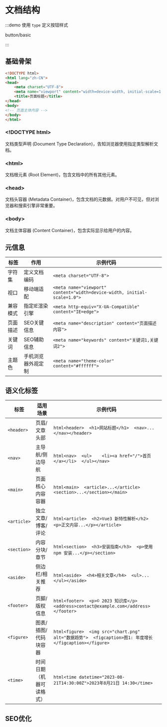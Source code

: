
# 文档结构


:::demo 使用 `type` 定义按钮样式

button/basic

:::


## 基础骨架

```html
<!DOCTYPE html>
<html lang="zh-CN">
<head>
    <meta charset="UTF-8">
    <meta name="viewport" content="width=device-width, initial-scale=1.0">
    <title>页面标题</title>
</head>
<body>
<!-- 页面主体内容 -->
</body>
</html>
```

### \<!DOCTYPE html>

文档类型声明 (Document Type Declaration)，告知浏览器使用指定类型解析文档。

### \<html>

文档根元素 (Root Element)，包含文档中的所有其他元素。

### \<head>

文档头容器 (Metadata Container)，包含文档的元数据。对用户不可见，但对浏览器和搜索引擎非常重要。

### \<body>

文档主体容器 (Content Container)，包含实际显示给用户的内容。

## 元信息

| 标签   | 作用        | 示例代码                                                                     |
|------|-----------|--------------------------------------------------------------------------|
| 字符集  | 定义文档编码    | `<meta charset="UTF-8">`                                                 |
| 视口   | 移动端适配     | `<meta name="viewport" content="width=device-width, initial-scale=1.0">` |
| 兼容模式 | 指定IE渲染引擎  | `<meta http-equiv="X-UA-Compatible" content="IE=edge">`                  |
| 页面描述 | SEO关键信息   | `<meta name="description" content="页面描述内容">`                             |
| 关键词  | SEO辅助信息   | `<meta name="keywords" content="关键词1,关键词2">`                             |
| 主题色  | 手机浏览器外观定制 | `<meta name="theme-color" content="#ffffff">`                            |

## 语义化标签

| 标签          | 适用场景         | 示例代码                                                                                         |
|-------------|--------------|----------------------------------------------------------------------------------------------|
| `<header>`  | 页眉/文章头部      | `html<header>  <h1>网站标题</h1>  <nav>...</nav></header>`                                       |
| `<nav>`     | 主导航/侧边导航     | `html<nav>  <ul>    <li><a href="/">首页</a></li>  </ul></nav>`                                |
| `<main>`    | 页面核心内容容器     | `html<main>  <article>...</article>  <section>...</section></main>`                          |
| `<article>` | 独立文章/博客/评论   | `html<article>  <h2>Vue3 新特性解析</h2>  <p>正文内容...</p></article>`                               |
| `<section>` | 内容分块/章节      | `html<section>  <h3>安装指南</h3>  <p>使用 npm 安装...</p></section>`                                |
| `<aside>`   | 侧边栏/相关推荐     | `html<aside>  <h4>相关文章</h4>  <ul>...</ul></aside>`                                           |
| `<footer>`  | 页脚/版权信息      | `html<footer>  <p>© 2023 知识库</p>  <address>contact@example.com</address></footer>`           |
| `<figure>`  | 图表/插图/代码块容器  | `html<figure>  <img src="chart.png" alt="数据趋势">  <figcaption>图1: 年度增长</figcaption></figure>` |
| `<time>`    | 时间日期（机器可读格式） | `html<time datetime="2023-08-21T14:30:00Z">2023年8月21日 14:30</time>`                          |

## SEO优化
